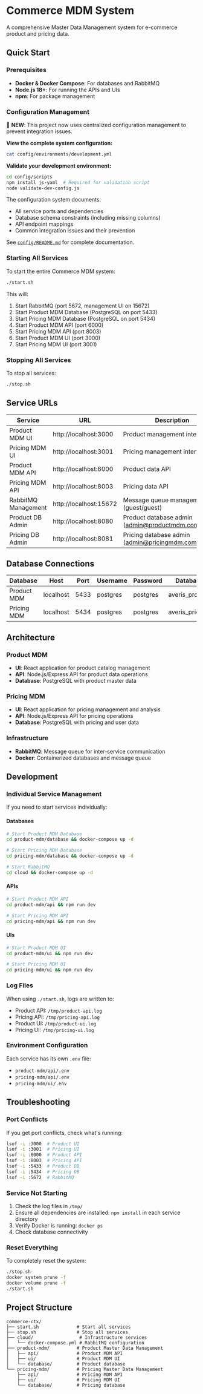 # Commerce MDM System

A comprehensive Master Data Management system for e-commerce product and pricing data.

## Quick Start

### Prerequisites

- **Docker & Docker Compose**: For databases and RabbitMQ
- **Node.js 18+**: For running the APIs and UIs
- **npm**: For package management

### Configuration Management

🎯 **NEW**: This project now uses centralized configuration management to prevent integration issues.

**View the complete system configuration:**
```bash
cat config/environments/development.yml
```

**Validate your development environment:**
```bash
cd config/scripts
npm install js-yaml  # Required for validation script
node validate-dev-config.js
```

The configuration system documents:
- All service ports and dependencies
- Database schema constraints (including missing columns)
- API endpoint mappings
- Common integration issues and their prevention

See [`config/README.md`](./config/README.md) for complete documentation.

### Starting All Services

To start the entire Commerce MDM system:

```bash
./start.sh
```

This will:
1. Start RabbitMQ (port 5672, management UI on 15672)
2. Start Product MDM Database (PostgreSQL on port 5433)
3. Start Pricing MDM Database (PostgreSQL on port 5434)
4. Start Product MDM API (port 6000)
5. Start Pricing MDM API (port 8003)
6. Start Product MDM UI (port 3000)
7. Start Pricing MDM UI (port 3001)

### Stopping All Services

To stop all services:

```bash
./stop.sh
```

## Service URLs

| Service | URL | Description |
|---------|-----|-------------|
| Product MDM UI | http://localhost:3000 | Product management interface |
| Pricing MDM UI | http://localhost:3001 | Pricing management interface |
| Product MDM API | http://localhost:6000 | Product data API |
| Pricing MDM API | http://localhost:8003 | Pricing data API |
| RabbitMQ Management | http://localhost:15672 | Message queue management (guest/guest) |
| Product DB Admin | http://localhost:8080 | Product database admin (admin@productmdm.com/admin) |
| Pricing DB Admin | http://localhost:8081 | Pricing database admin (admin@pricingmdm.com/admin) |

## Database Connections

| Database | Host | Port | Username | Password | Database |
|----------|------|------|----------|----------|----------|
| Product MDM | localhost | 5433 | postgres | postgres | averis_product |
| Pricing MDM | localhost | 5434 | postgres | postgres | averis_pricing |

## Architecture

### Product MDM
- **UI**: React application for product catalog management
- **API**: Node.js/Express API for product data operations
- **Database**: PostgreSQL with product master data

### Pricing MDM
- **UI**: React application for pricing management and analysis
- **API**: Node.js/Express API for pricing operations
- **Database**: PostgreSQL with pricing and user data

### Infrastructure
- **RabbitMQ**: Message queue for inter-service communication
- **Docker**: Containerized databases and message queue

## Development

### Individual Service Management

If you need to start services individually:

#### Databases
```bash
# Start Product MDM Database
cd product-mdm/database && docker-compose up -d

# Start Pricing MDM Database  
cd pricing-mdm/database && docker-compose up -d

# Start RabbitMQ
cd cloud && docker-compose up -d
```

#### APIs
```bash
# Start Product MDM API
cd product-mdm/api && npm run dev

# Start Pricing MDM API
cd pricing-mdm/api && npm run dev
```

#### UIs
```bash
# Start Product MDM UI
cd product-mdm/ui && npm run dev

# Start Pricing MDM UI
cd pricing-mdm/ui && npm run dev
```

### Log Files

When using `./start.sh`, logs are written to:
- Product API: `/tmp/product-api.log`
- Pricing API: `/tmp/pricing-api.log`
- Product UI: `/tmp/product-ui.log`
- Pricing UI: `/tmp/pricing-ui.log`

### Environment Configuration

Each service has its own `.env` file:
- `product-mdm/api/.env`
- `pricing-mdm/api/.env`
- `pricing-mdm/ui/.env`

## Troubleshooting

### Port Conflicts
If you get port conflicts, check what's running:
```bash
lsof -i :3000  # Product UI
lsof -i :3001  # Pricing UI
lsof -i :6000  # Product API
lsof -i :8003  # Pricing API
lsof -i :5433  # Product DB
lsof -i :5434  # Pricing DB
lsof -i :5672  # RabbitMQ
```

### Service Not Starting
1. Check the log files in `/tmp/`
2. Ensure all dependencies are installed: `npm install` in each service directory
3. Verify Docker is running: `docker ps`
4. Check database connectivity

### Reset Everything
To completely reset the system:
```bash
./stop.sh
docker system prune -f
docker volume prune -f
./start.sh
```

## Project Structure

```
commerce-ctx/
├── start.sh              # Start all services
├── stop.sh               # Stop all services
├── cloud/                 # Infrastructure services
│   └── docker-compose.yml # RabbitMQ configuration
├── product-mdm/          # Product Master Data Management
│   ├── api/              # Product MDM API
│   ├── ui/               # Product MDM UI
│   └── database/         # Product database
└── pricing-mdm/          # Pricing Master Data Management
    ├── api/              # Pricing MDM API
    ├── ui/               # Pricing MDM UI
    └── database/         # Pricing database
```